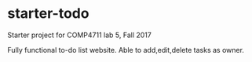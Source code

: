 # starter-todo
Starter project for COMP4711 lab 5, Fall 2017

Fully functional to-do list website.
Able to add,edit,delete tasks as owner.
